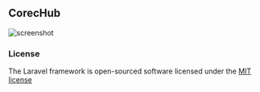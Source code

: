 ## CorecHub
![screenshot](http://i4.minus.com/i8lw23cQV09dR.PNG)
### License

The Laravel framework is open-sourced software licensed under the [MIT license](http://opensource.org/licenses/MIT)
